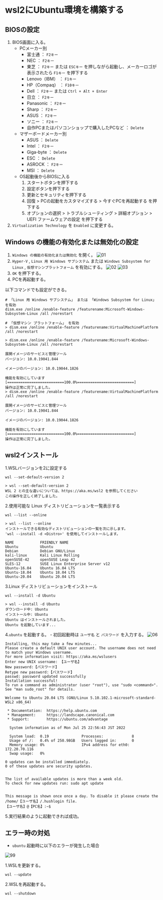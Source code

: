 # wsl2にUbuntu環境を構築する

## BIOSの設定
1. BIOS画面に入る。
    - PCメーカー別
        - 富士通 ： `F2キー`
        - NEC ： `F2キー`
        - 東芝 ： `F2キー` または `ESCキー` を押しながら起動し、メーカーロゴが表示されたら `F1キー` を押下する
        - Lenovo（IBM） ： `F1キー`
        - HP（Compaq） ： `F10キー`
        - Dell ： `F2キー` または `Ctrl + Alt + Enter`
        - 日立 ： `F2キー`
        - Panasonic ： `F2キー`
        - Sharp ： `F2キー`
        - ASUS ： `F2キー`
        - ソニー ： `F2キー`
        - 自作PCまたはパソコンショップで購入したPCなど ： `Delete`
    - マザーボードメーカー別
        - ASUS ： `Delete`
        - Intel ： `F2キー`
        - Giga-byte ：  `Delete`
        - ESC ： `Delete`
        - ASROCK ：  `F2キー`
        - MSI ：  `Delete`
    - OS起動後からBIOSに入る
        1. スタートボタンを押下する
        2. 設定ボタンを押下する
        3. 更新とセキュリティを押下する
        4. 回復 > PCの起動をカスタマイズする > 今すぐPCを再起動する を押下する
        5. オプションの選択 > トラブルシューティング > 詳細オプション > UEFI ファームウェアの設定 を押下する
2. `Virtualization Technology` を `Enabled` に変更する。

## Windows の機能の有効化または無効化の設定
1. `Windows の機能の有効化または無効化` を開く。
![01](./img/01.png)
2. `Hyper-V` , `Linux 用 Windows サブシステム` または `Windows Subsystem for Linux` , `仮想マシンプラットフォーム` を有効にする。
![02](./img/02.png)
![03](./img/03.png)
3. `OK` を押下する。
4. PCを再起動する。

以下コマンドでも設定ができる。

```cmd:コマンド
# 「Linux 用 Windows サブシステム」 または 「Windows Subsystem for Linux」 を有効
dism.exe /online /enable-feature /featurename:Microsoft-Windows-Subsystem-Linux /all /norestart

# 「仮想マシン プラットフォーム」 を有効
> dism.exe /online /enable-feature /featurename:VirtualMachinePlatform /all /norestart
```
```cmd:実行結果
> dism.exe /online /enable-feature /featurename:Microsoft-Windows-Subsystem-Linux /all /norestart

展開イメージのサービスと管理ツール
バージョン: 10.0.19041.844

イメージのバージョン: 10.0.19044.1826

機能を有効にしています
[==========================100.0%==========================]
操作は正常に完了しました。
> dism.exe /online /enable-feature /featurename:VirtualMachinePlatform /all /norestart

展開イメージのサービスと管理ツール
バージョン: 10.0.19041.844

イメージのバージョン: 10.0.19044.1826

機能を有効にしています
[==========================100.0%==========================]
操作は正常に完了しました。
```

## wsl2インストール

1.WSLバージョンを2に設定する
```cmd:コマンド
wsl --set-default-version 2
```
```cmd:実行結果
> wsl --set-default-version 2
WSL 2 との主な違いについては、https://aka.ms/wsl2 を参照してください
この操作を正しく終了しました。
```
2.使用可能な Linux ディストリビューションを一覧表示する
```cmd:コマンド
wsl --list --online
```
```cmd:実行結果
> wsl --list --online
インストールできる有効なディストリビューションの一覧を次に示します。
'wsl --install -d <Distro>' を使用してインストールします。

NAME            FRIENDLY NAME
Ubuntu          Ubuntu
Debian          Debian GNU/Linux
kali-linux      Kali Linux Rolling
openSUSE-42     openSUSE Leap 42
SLES-12         SUSE Linux Enterprise Server v12
Ubuntu-16.04    Ubuntu 16.04 LTS
Ubuntu-18.04    Ubuntu 18.04 LTS
Ubuntu-20.04    Ubuntu 20.04 LTS
```
3.Linux ディストリビューションをインストール
```cmd:コマンド
wsl --install -d Ubuntu
```
```cmd:実行結果
> wsl --install -d Ubuntu
ダウンロード中: Ubuntu
インストール中: Ubuntu
Ubuntu はインストールされました。
Ubuntu を起動しています...
```
4.`ubuntu` を起動する。
    - 初回起動時は `ユーザ名` と `パスワード` を入力する。
![06](./img/06.png)
```cmd:実行結果
Installing, this may take a few minutes...
Please create a default UNIX user account. The username does not need to match your Windows username.
For more information visit: https://aka.ms/wslusers
Enter new UNIX username: 【ユーザ名】
New password:【パスワード】
Retype new password:【パスワード】
passwd: password updated successfully
Installation successful!
To run a command as administrator (user "root"), use "sudo <command>".
See "man sudo_root" for details.

Welcome to Ubuntu 20.04 LTS (GNU/Linux 5.10.102.1-microsoft-standard-WSL2 x86_64)

 * Documentation:  https://help.ubuntu.com
 * Management:     https://landscape.canonical.com
 * Support:        https://ubuntu.com/advantage

  System information as of Mon Jul 25 22:56:43 JST 2022

  System load:  0.19               Processes:             8
  Usage of /:   0.4% of 250.98GB   Users logged in:       0
  Memory usage: 0%                 IPv4 address for eth0: 172.20.70.116
  Swap usage:   0%

0 updates can be installed immediately.
0 of these updates are security updates.


The list of available updates is more than a week old.
To check for new updates run: sudo apt update


This message is shown once once a day. To disable it please create the
/home/【ユーザ名】/.hushlogin file.
【ユーザ名】@【PC名】:~$
```
5.実行結果のように起動できれば成功。

## エラー時の対処
- `ubuntu` 起動時に以下のエラーが発生した場合

![99](./img/99.png)

1.WSLを更新する。
```cmd:コマンド
wsl --update
```
2.WSLを再起動する。
```cmd:コマンド
wsl --shutdown
```

